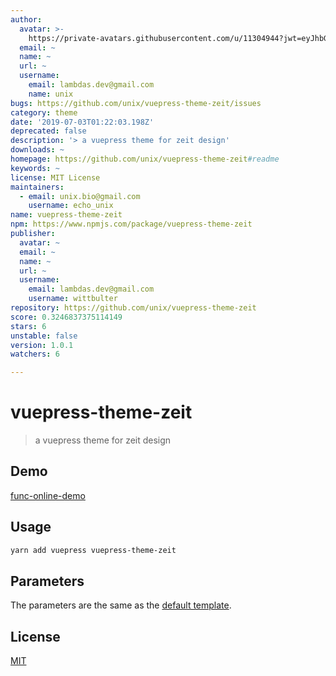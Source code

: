 ```yaml
---
author:
  avatar: >-
    https://private-avatars.githubusercontent.com/u/11304944?jwt=eyJhbGciOiJIUzI1NiIsInR5cCI6IkpXVCJ9.eyJpc3MiOiJnaXRodWIuY29tIiwiYXVkIjoicmF3LmdpdGh1YnVzZXJjb250ZW50LmNvbSIsImtleSI6ImtleTEiLCJleHAiOjE3MzQ2NzM5ODAsIm5iZiI6MTczNDY3Mjc4MCwicGF0aCI6Ii91LzExMzA0OTQ0In0.2URfppdAhhAjcpmQJiArRztlcrQ8I6yf20PRoXb_Ff8&v=4
  email: ~
  name: ~
  url: ~
  username:
    email: lambdas.dev@gmail.com
    name: unix
bugs: https://github.com/unix/vuepress-theme-zeit/issues
category: theme
date: '2019-07-03T01:22:03.198Z'
deprecated: false
description: '> a vuepress theme for zeit design'
downloads: ~
homepage: https://github.com/unix/vuepress-theme-zeit#readme
keywords: ~
license: MIT License
maintainers:
  - email: unix.bio@gmail.com
    username: echo_unix
name: vuepress-theme-zeit
npm: https://www.npmjs.com/package/vuepress-theme-zeit
publisher:
  avatar: ~
  email: ~
  name: ~
  url: ~
  username:
    email: lambdas.dev@gmail.com
    username: wittbulter
repository: https://github.com/unix/vuepress-theme-zeit
score: 0.3246837375114149
stars: 6
unstable: false
version: 1.0.1
watchers: 6

---
```


# vuepress-theme-zeit

> a vuepress theme for zeit design

## Demo

[func-online-demo](https://func.lambdas.dev/)

## Usage

```bash
yarn add vuepress vuepress-theme-zeit
```

## Parameters

The parameters are the same as the [default template](https://vuepress.vuejs.org/default-theme-config/#homepage).

## License
[MIT](./LICENSE)
